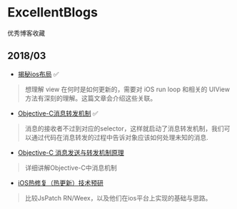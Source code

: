 # ExcellentBlogs
优秀博客收藏
## 2018/03
* [揭秘ios布局](http://mp.weixin.qq.com/s/ScbJCSpu8I4_jyZfUIe6fQ)  ✅
> 想理解 view 在何时是如何更新的，需要对 iOS run loop 和相关的 UIView 方法有深刻的理解。这篇文章会介绍这些关联。
* [Objective-C消息转发机制](https://mp.weixin.qq.com/s/xZx-kRzlAsyPvpx35YfqOQ)  ✅  
> 消息的接收者不过到对应的selector，这样就启动了消息转发机制，我们可以通过代码在消息转发的过程中告诉对象应该如何处理未知的消息.
* [Objective-C 消息发送与转发机制原理](http://yulingtianxia.com/blog/2016/06/15/Objective-C-Message-Sending-and-Forwarding/)
> 详细讲解Objective-C中消息机制
* [iOS热修复（热更新）技术预研](http://blog.csdn.net/Lotheve/article/details/53495073)  
> 比较JsPatch RN/Weex，以及他们在ios平台上实现的基础与思路。
